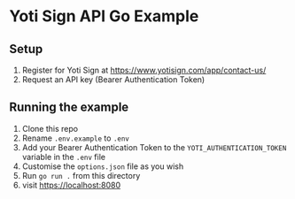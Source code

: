 # Yoti Sign API Go Example

## Setup

1) Register for Yoti Sign at <https://www.yotisign.com/app/contact-us/>
1) Request an API key (Bearer Authentication Token)

## Running the example

1) Clone this repo
1) Rename `.env.example` to `.env`
1) Add your Bearer Authentication Token to the `YOTI_AUTHENTICATION_TOKEN` variable in the `.env` file
1) Customise the `options.json` file as you wish
1) Run `go run .` from this directory
1) visit <https://localhost:8080>
